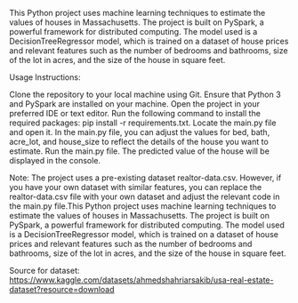 This Python project uses machine learning techniques to estimate the values of houses in Massachusetts. The project is built on PySpark, a powerful framework for distributed computing. The model used is a DecisionTreeRegressor model, which is trained on a dataset of house prices and relevant features such as the number of bedrooms and bathrooms, size of the lot in acres, and the size of the house in square feet.

Usage Instructions:

Clone the repository to your local machine using Git.
Ensure that Python 3 and PySpark are installed on your machine.
Open the project in your preferred IDE or text editor.
Run the following command to install the required packages: pip install -r requirements.txt.
Locate the main.py file and open it.
In the main.py file, you can adjust the values for bed, bath, acre_lot, and house_size to reflect the details of the house you want to estimate.
Run the main.py file.
The predicted value of the house will be displayed in the console.

Note: The project uses a pre-existing dataset realtor-data.csv. However, if you have your own dataset with similar features, you can replace the realtor-data.csv file with your own dataset and adjust the relevant code in the main.py file.This Python project uses machine learning techniques to estimate the values of houses in Massachusetts. The project is built on PySpark, a powerful framework for distributed computing. The model used is a DecisionTreeRegressor model, which is trained on a dataset of house prices and relevant features such as the number of bedrooms and bathrooms, size of the lot in acres, and the size of the house in square feet.

Source for dataset: https://www.kaggle.com/datasets/ahmedshahriarsakib/usa-real-estate-dataset?resource=download
